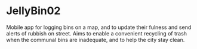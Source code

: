 # JellyBin02
Mobile app for logging bins on a map, and to update their fulness and send alerts of rubbish on street.
Aims to enable a convenient recycling of trash when the communal bins are inadequate, and to help the city stay clean.

